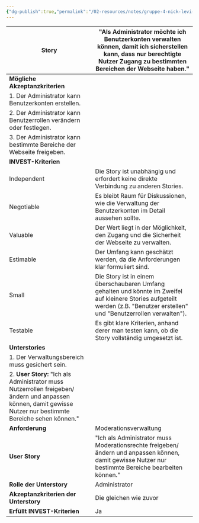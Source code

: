 ```yaml
---
{"dg-publish":true,"permalink":"/02-resources/notes/gruppe-4-nick-levi-ali-svenja/","noteIcon":"","updated":"2025-08-26T16:35:04.000+02:00"}
---
```


| **Story**                                                                                                                                                    | "Als Administrator möchte ich Benutzerkonten verwalten können, damit ich sicherstellen kann, dass nur berechtigte Nutzer Zugang zu bestimmten Bereichen der Webseite haben."   |
| ------------------------------------------------------------------------------------------------------------------------------------------------------------ | ------------------------------------------------------------------------------------------------------------------------------------------------------------------------------ |
| **Mögliche Akzeptanzkriterien**                                                                                                                              |                                                                                                                                                                                |
| 1. Der Administrator kann Benutzerkonten erstellen.                                                                                                          |                                                                                                                                                                                |
| 2. Der Administrator kann Benutzerrollen verändern oder festlegen.                                                                                           |                                                                                                                                                                                |
| 3. Der Administrator kann bestimmte Bereiche der Webseite freigeben.                                                                                         |                                                                                                                                                                                |
| **INVEST-Kriterien**                                                                                                                                         |                                                                                                                                                                                |
| Independent                                                                                                                                                  | Die Story ist unabhängig und erfordert keine direkte Verbindung zu anderen Stories.                                                                                            |
| Negotiable                                                                                                                                                   | Es bleibt Raum für Diskussionen, wie die Verwaltung der Benutzerkonten im Detail aussehen sollte.                                                                              |
| Valuable                                                                                                                                                     | Der Wert liegt in der Möglichkeit, den Zugang und die Sicherheit der Webseite zu verwalten.                                                                                    |
| Estimable                                                                                                                                                    | Der Umfang kann geschätzt werden, da die Anforderungen klar formuliert sind.                                                                                                   |
| Small                                                                                                                                                        | Die Story ist in einem überschaubaren Umfang gehalten und könnte im Zweifel auf kleinere Stories aufgeteilt werden (z.B. "Benutzer erstellen" und "Benutzerrollen verwalten"). |
| Testable                                                                                                                                                     | Es gibt klare Kriterien, anhand derer man testen kann, ob die Story vollständig umgesetzt ist.                                                                                 |
| **Unterstories**                                                                                                                                             |                                                                                                                                                                                |
| 1. Der Verwaltungsbereich muss gesichert sein.                                                                                                               |                                                                                                                                                                                |
| 2. **User Story:** "Ich als Administrator muss Nutzerrollen freigeben/ändern und anpassen können, damit gewisse Nutzer nur bestimmte Bereiche sehen können." |                                                                                                                                                                                |
| **Anforderung**                                                                                                                                              | Moderationsverwaltung                                                                                                                                                          |
| **User Story**                                                                                                                                               | "Ich als Administrator muss Moderationsrechte freigeben/ändern und anpassen können, damit gewisse Nutzer nur bestimmte Bereiche bearbeiten können."                            |
| **Rolle der Unterstory**                                                                                                                                     | Administrator                                                                                                                                                                  |
| **Akzeptanzkriterien der Unterstory**                                                                                                                        | Die gleichen wie zuvor                                                                                                                                                         |
| **Erfüllt INVEST-Kriterien**                                                                                                                                 | Ja                                                                                                                                                                             |
